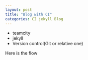 ```yaml
---
layout: post
title: "Blog with CI"
categories: CI jekyll Blog
---
```


- teamcity
- jekyll
- Version control(Git or relative one)

Here is the flow 

<script src="raphael-min.js"><
<script src="flowchart-latest.js"></script>

<div id="diagram"></div>
<script>
  var diagram = flowchart.parse("the code definition");
  diagram.drawSVG('diagram');

  // you can also try to pass options:

  diagram.drawSVG('diagram', {
                              'x': 0,
                              'y': 0,
                              'line-width': 3,
                              'line-length': 50,
                              'text-margin': 10,
                              'font-size': 14,
                              'font-color': 'black',
                              'line-color': 'black',
                              'element-color': 'black',
                              'fill': 'white',
                              'yes-text': 'yes',
                              'no-text': 'no',
                              'arrow-end': 'block',
                              'scale': 1,
                              // style symbol types
                              'symbols': {
                                'start': {
                                  'font-color': 'red',
                                  'element-color': 'green',
                                  'fill': 'yellow'
                                },
                                'end':{
                                  'class': 'end-element'
                                }
                              },
                              // even flowstate support ;-)
                              'flowstate' : {
                                'past' : { 'fill' : '#CCCCCC', 'font-size' : 12},
                                'current' : {'fill' : 'yellow', 'font-color' : 'red', 'font-weight' : 'bold'},
                                'future' : { 'fill' : '#FFFF99'},
                                'request' : { 'fill' : 'blue'},
                                'invalid': {'fill' : '#444444'},
                                'approved' : { 'fill' : '#58C4A3', 'font-size' : 12, 'yes-text' : 'APPROVED', 'no-text' : 'n/a' },
                                'rejected' : { 'fill' : '#C45879', 'font-size' : 12, 'yes-text' : 'n/a', 'no-text' : 'REJECTED' }
                              }
                            });
</script>
